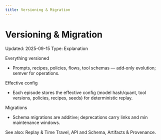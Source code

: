 ```yaml
---
title: Versioning & Migration
---
```


# Versioning & Migration
Updated: 2025-09-15
Type: Explanation

Everything versioned
- Prompts, recipes, policies, flows, tool schemas — add‑only evolution; semver for operations.

Effective config
- Each episode stores the effective config (model hash/quant, tool versions, policies, recipes, seeds) for deterministic replay.

Migrations
- Schema migrations are additive; deprecations carry links and min maintenance windows.

See also: Replay & Time Travel, API and Schema, Artifacts & Provenance.

